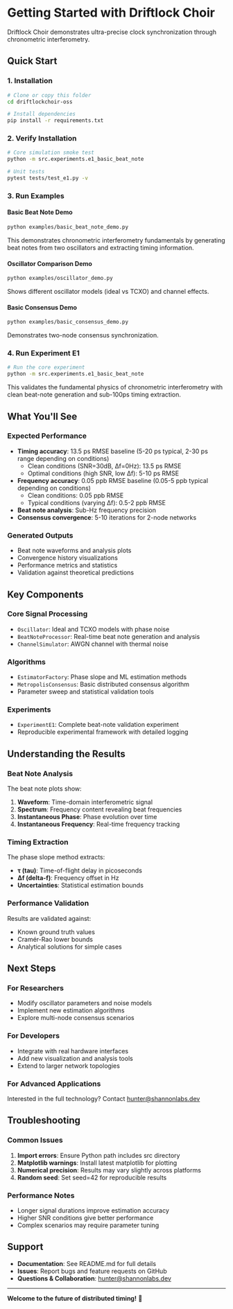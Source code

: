 # Getting Started with Driftlock Choir

Driftlock Choir demonstrates ultra-precise clock synchronization through chronometric interferometry.

## Quick Start

### 1. Installation
```bash
# Clone or copy this folder
cd driftlockchoir-oss

# Install dependencies
pip install -r requirements.txt
```

### 2. Verify Installation
```bash
# Core simulation smoke test
python -m src.experiments.e1_basic_beat_note

# Unit tests
pytest tests/test_e1.py -v
```

### 3. Run Examples

#### Basic Beat Note Demo
```bash
python examples/basic_beat_note_demo.py
```
This demonstrates chronometric interferometry fundamentals by generating beat notes from two oscillators and extracting timing information.

#### Oscillator Comparison Demo  
```bash
python examples/oscillator_demo.py
```
Shows different oscillator models (ideal vs TCXO) and channel effects.

#### Basic Consensus Demo
```bash
python examples/basic_consensus_demo.py
```
Demonstrates two-node consensus synchronization.

### 4. Run Experiment E1
```bash
# Run the core experiment
python -m src.experiments.e1_basic_beat_note
```

This validates the fundamental physics of chronometric interferometry with clean beat-note generation and sub-100ps timing extraction.

## What You'll See

### Expected Performance
- **Timing accuracy**: 13.5 ps RMSE baseline (5-20 ps typical, 2-30 ps range depending on conditions)
  - Clean conditions (SNR=30dB, Δf=0Hz): 13.5 ps RMSE
  - Optimal conditions (high SNR, low Δf): 5-10 ps RMSE
- **Frequency accuracy**: 0.05 ppb RMSE baseline (0.05-5 ppb typical depending on conditions)
  - Clean conditions: 0.05 ppb RMSE
  - Typical conditions (varying Δf): 0.5-2 ppb RMSE
- **Beat note analysis**: Sub-Hz frequency precision
- **Consensus convergence**: 5-10 iterations for 2-node networks

### Generated Outputs
- Beat note waveforms and analysis plots
- Convergence history visualizations
- Performance metrics and statistics
- Validation against theoretical predictions

## Key Components

### Core Signal Processing
- `Oscillator`: Ideal and TCXO models with phase noise
- `BeatNoteProcessor`: Real-time beat note generation and analysis
- `ChannelSimulator`: AWGN channel with thermal noise

### Algorithms
- `EstimatorFactory`: Phase slope and ML estimation methods
- `MetropolisConsensus`: Basic distributed consensus algorithm
- Parameter sweep and statistical validation tools

### Experiments
- `ExperimentE1`: Complete beat-note validation experiment
- Reproducible experimental framework with detailed logging

## Understanding the Results

### Beat Note Analysis
The beat note plots show:
1. **Waveform**: Time-domain interferometric signal
2. **Spectrum**: Frequency content revealing beat frequencies
3. **Instantaneous Phase**: Phase evolution over time
4. **Instantaneous Frequency**: Real-time frequency tracking

### Timing Extraction
The phase slope method extracts:
- **τ (tau)**: Time-of-flight delay in picoseconds
- **Δf (delta-f)**: Frequency offset in Hz
- **Uncertainties**: Statistical estimation bounds

### Performance Validation
Results are validated against:
- Known ground truth values
- Cramér-Rao lower bounds
- Analytical solutions for simple cases

## Next Steps

### For Researchers
- Modify oscillator parameters and noise models
- Implement new estimation algorithms
- Explore multi-node consensus scenarios

### For Developers  
- Integrate with real hardware interfaces
- Add new visualization and analysis tools
- Extend to larger network topologies

### For Advanced Applications
Interested in the full technology? Contact hunter@shannonlabs.dev

## Troubleshooting

### Common Issues
1. **Import errors**: Ensure Python path includes src directory
2. **Matplotlib warnings**: Install latest matplotlib for plotting
3. **Numerical precision**: Results may vary slightly across platforms
4. **Random seed**: Set seed=42 for reproducible results

### Performance Notes
- Longer signal durations improve estimation accuracy
- Higher SNR conditions give better performance
- Complex scenarios may require parameter tuning

## Support

- **Documentation**: See README.md for full details
- **Issues**: Report bugs and feature requests on GitHub
- **Questions & Collaboration**: hunter@shannonlabs.dev

---

**Welcome to the future of distributed timing!** 🚀